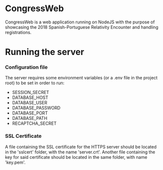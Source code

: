# CongressWeb
CongressWeb is a web application running on NodeJS with the purpose of showcasing
the 2018 Spanish-Portuguese Relativity Encounter and handling registrations.

# Running the server

### Configuration file
The server requires some environment variables (or a .env file in the project root) 
to be set in order to run:
* SESSION_SECRET
* DATABASE_HOST
* DATABASE_USER
* DATABASE_PASSWORD
* DATABASE_PORT
* DATABASE_PATH
* RECAPTCHA_SECRET

### SSL Certificate
A file containing the SSL certificate for the HTTPS server should be located in the 'sslcert' folder, with the name 'server.crt'. Another file containing the key for said certificate should be located in the same folder, with name 'key.pem'.

